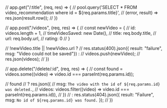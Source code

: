 // app.get("/:title", (req, res) => {
//   pool.query('SELECT * FROM video_recommendation where id = ${req.params.title}', 
//   (error, result) => res.json(result.row));
// })

// app.post("/videos", (req, res) => {
//   const newVideo = {
//     id: videos.length + 1,
//     timeVideoSaved: new Date(),
//     title: req.body.title,
//     url: req.body.url,
//     rating: 0
//   }

//   !newVideo.title || !newVideo.url ? 
//   res.status(400).json({ result: "failure", msg: "Video could not be saved"}) :
//   videos.push(newVideo);
//   res.json(videos);
// })

// app.delete("/delete/:id", (req, res) => {
//   const found = videos.some((video) => video.id === parseInt(req.params.id));

//   found
//     ? res.json({
//         msg: `The video with the id of ${req.params.id} was deleted.`,
//         videos: videos.filter((video) => video.id === parseInt(req.params.id)),
//       })
//     : res.status(404).json({ result: "Failure", msg: `No id of ${req.params.id} was found.` });
// })